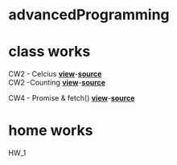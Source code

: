 # advancedProgramming
# class works
CW2 - Celcius   <a href="https://cagriege.github.io/AdvancedProgramming/celcius.html.html"><b>view</b></a>-<a href="https://github.com/cagriege/AdvancedProgramming/blob/master/celcius.html.html"><b>source</b></a>
<br></td>
CW2 -Counting <a href="https://cagriege.github.io/AdvancedProgramming/counting.html"><b>view</b></a>-<a href="https://github.com/cagriege/AdvancedProgramming/blob/master/counting.html"><b>source</b></a>
<br></td>

CW4 -  Promise & fetch() <a href="https://cagriege.github.io/AdvancedProgramming/CW4.html"><b>view</b></a>-<a href="https://github.com/cagriege/AdvancedProgramming/blob/master/CW4.html"><b>source</b></a>
<br></td>

# home works
HW_1
